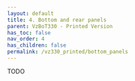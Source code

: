 ```yaml
---
layout: default
title: 4. Bottom and rear panels
parent: VzBoT330 - Printed Version
has_toc: false
nav_order: 4
has_children: false
permalink: /vz330_printed/bottom_panels
---
```


TODO